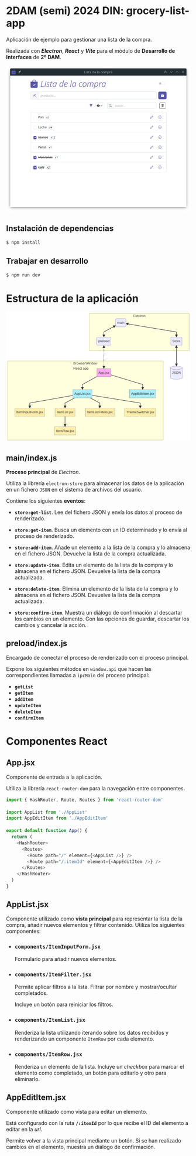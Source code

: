# 2DAM (semi) 2024 DIN: grocery-list-app

Aplicación de ejemplo para gestionar una lista de la compra.

Realizada con **_Electron_**, **_React_** y **_Vite_** para el módulo de **Desarrollo de Interfaces** de **2º DAM**.

![Captura de pantalla](./doc/screen-list.png)

## Instalación de dependencias

```bash
$ npm install
```

## Trabajar en desarrollo

```bash
$ npm run dev
```

# Estructura de la aplicación

![Estructura de la aplicación](./doc/architecture.png)

## main/index.js

**Proceso principal** de _Electron_.

Utiliza la librería `electron-store` para almacenar los datos de la aplicación en un fichero `JSON` en el sistema de archivos del usuario.

Contiene los siguientes **eventos**:

- **`store:get-list`**. Lee del fichero JSON y envía los datos al proceso de renderizado.

- **`store:get-item`**. Busca un elemento con un ID determinado y lo envía al proceso de renderizado.

- **`store:add-item`**. Añade un elemento a la lista de la compra y lo almacena en el fichero JSON. Devuelve la lista de la compra actualizada.

- **`store:update-item`**. Edita un elemento de la lista de la compra y lo almacena en el fichero JSON. Devuelve la lista de la compra actualizada.

- **`store:delete-item`**. Elimina un elemento de la lista de la compra y lo almacena en el fichero JSON. Devuelve la lista de la compra actualizada.

- **`store:confirm-item`**. Muestra un diálogo de confirmación al descartar los cambios en un elemento. Con las opciones de guardar, descartar los cambios y cancelar la acción.

## preload/index.js

Encargado de conectar el proceso de renderizado con el proceso principal.

Expone los siguientes métodos en `window.api` que hacen las correspondientes llamadas a `ipcMain` del proceso principal:

- **`getList`**
- **`getItem`**
- **`addItem`**
- **`updateItem`**
- **`deleteItem`**
- **`confirmItem`**

# Componentes React

## App.jsx

Componente de entrada a la aplicación.

Utiliza la librería `react-router-dom` para la navegación entre componentes.

```js
import { HashRouter, Route, Routes } from 'react-router-dom'

import AppList from './AppList'
import AppEditItem from './AppEditItem'

export default function App() {
  return (
    <HashRouter>
      <Routes>
        <Route path="/" element={<AppList />} />
        <Route path="/:itemId" element={<AppEditItem />} />
      </Routes>
    </HashRouter>
  )
}
```

## AppList.jsx

Componente utilizado como **vista principal** para representar la lista de la compra, añadir nuevos elementos y filtrar contenido. Utiliza los siguientes componentes:

- ### `components/ItemInputForm.jsx`

  Formulario para añadir nuevos elementos.

- ### `components/ItemFilter.jsx`

  Permite aplicar filtros a la lista. Filtrar por nombre y mostrar/ocultar completados.

  Incluye un botón para reiniciar los filtros.

- ### `components/ItemList.jsx`

  Renderiza la lista utilizando iterando sobre los datos recibidos y renderizando un componente `ItemRow` por cada elemento.

- ### `components/ItemRow.jsx`
  
  Renderiza un elemento de la lista. Incluye un _checkbox_ para marcar el elemento como completado, un botón para editarlo y otro para eliminarlo.

## AppEditItem.jsx

Componente utilizado como vista para editar un elemento.

Está configurado con la ruta **`/:itemId`** por lo que recibe el ID del elemento a editar en la _url_.

Permite volver a la vista principal mediante un botón. Si se han realizado cambios en el elemento, muestra un diálogo de confirmación.

